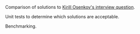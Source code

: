 Comparison of solutions to [Kirill Osenkov's interview question](http://blogs.msdn.com/kirillosenkov/archive/2010/03/25/interview-question.aspx).

Unit tests to determine which solutions are acceptable.

Benchmarking.